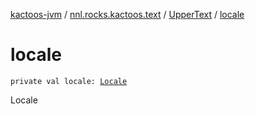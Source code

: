 [kactoos-jvm](../../index.md) / [nnl.rocks.kactoos.text](../index.md) / [UpperText](index.md) / [locale](./locale.md)

# locale

`private val locale: `[`Locale`](http://docs.oracle.com/javase/8/docs/api/java/util/Locale.html)

Locale

